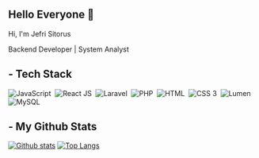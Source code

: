## Hello Everyone 👋
<p align='left'>Hi, I'm Jefri Sitorus</p>
<p align='left'>Backend Developer | System Analyst</p>


## - Tech Stack

![JavaScript](https://img.shields.io/badge/-JavaScript-282A36?style=flat&logo=javascript)&nbsp;
![React JS](https://img.shields.io/badge/-React_JS-282A36?style=flat&logo=react)&nbsp;
![Laravel](https://img.shields.io/badge/-Laravel-282A36?style=flat&logo=laravel)&nbsp;
![PHP](https://img.shields.io/badge/-PHP-282A36?style=flat&logo=php)&nbsp;
![HTML](https://img.shields.io/badge/-HTML-282A36?style=flat&logo=html5)&nbsp;
![CSS 3](https://img.shields.io/badge/-CSS-282A36?style=flat&logo=css3)&nbsp;
![Lumen](https://img.shields.io/badge/-Lumen-282A36?style=flat&logo=lumen)&nbsp;
![MySQL](https://img.shields.io/badge/-MySQL-282A36?style=flat&logo=mysql)&nbsp;

## - My Github Stats

[![Github stats](https://github-readme-stats.vercel.app/api?username=Jeffsitorus&show_icons=true&include_all_commits=true&hide_border=true&bg_color=282A36&icon_color=686868&title_color=57c7ff&text_color=9aedfe&custom_title=My+Github+Stats)](https://github.com/Jeffsitorus)
[![Top Langs](https://github-readme-stats.vercel.app/api/top-langs/?username=Jeffsitorus&layout=compact&hide_border=true&bg_color=282A36&icon_color=686868&title_color=57c7ff&text_color=9aedfe)](https://github.com/Jeffsitorus)
